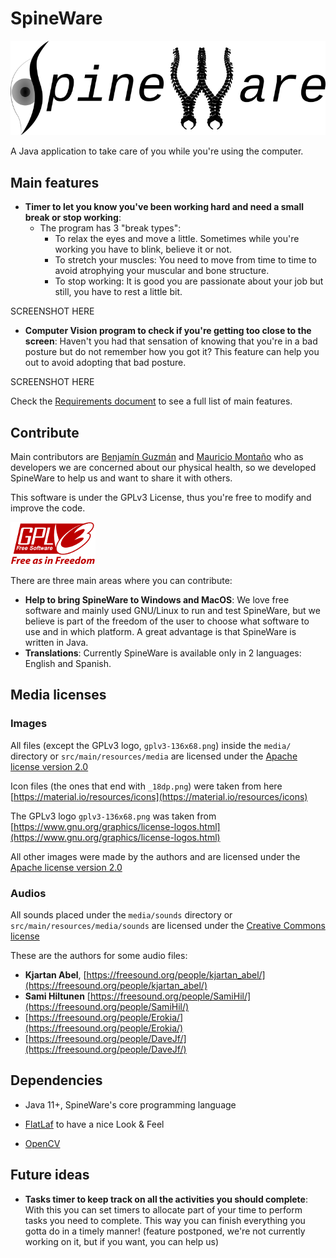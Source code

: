 # SpineWare

![SpineWare image](media/SpineWare.png)

A Java application to take care of you while you're using the computer.

## Main features

- **Timer to let you know you've been working hard and need a small break or stop working**:
	+ The program has 3 "break types":
		* To relax the eyes and move a little. Sometimes while you're working you have to blink, believe it or not.
		* To stretch your muscles: You need to move from time to time to avoid atrophying your muscular and bone structure.
		* To stop working: It is good you are passionate about your job but still, you have to rest a little bit.

SCREENSHOT HERE

- **Computer Vision program to check if you're getting too close to the screen**: Haven't you had that sensation of knowing that you're in a bad posture but do not remember how you got it? This feature can help you out to avoid adopting that bad posture.

SCREENSHOT HERE


Check the [Requirements document](requirements) to see a full list of main features.

## Contribute

Main contributors are [Benjamín Guzmán](https://github.com/BenjaminGuzman) and [Mauricio Montaño](https://github.com/Mauswoosh) who as developers we are concerned about our physical health, so we developed SpineWare to help us and want to share it with others.

This software is under the GPLv3 License, thus you're free to modify and improve the code.

![General Public License](media/gplv3-136x68.png)

There are three main areas where you can contribute:

- **Help to bring SpineWare to Windows and MacOS**: We love free software and mainly used GNU/Linux to run and test SpineWare, but we believe is part of the freedom of the user to choose what software to use and in which platform. A great advantage is that SpineWare is written in Java.
- **Translations**: Currently SpineWare is available only in 2 languages: English and Spanish.

## Media licenses

### Images

All files (except the GPLv3 logo, `gplv3-136x68.png`) inside the `media/` directory or `src/main/resources/media` are licensed under the [Apache license version 2.0](https://www.apache.org/licenses/LICENSE-2.0.html)

Icon files (the ones that end with `_18dp.png`) were taken from here [https://material.io/resources/icons](https://material.io/resources/icons)

The GPLv3 logo `gplv3-136x68.png` was taken from [https://www.gnu.org/graphics/license-logos.html](https://www.gnu.org/graphics/license-logos.html)

All other images were made by the authors and are licensed under the [Apache license version 2.0](https://www.apache.org/licenses/LICENSE-2.0.html)

### Audios

All sounds placed under the `media/sounds` directory or `src/main/resources/media/sounds` are licensed under the [Creative Commons license](http://creativecommons.org/licenses/by/3.0/)

These are the authors for some audio files:

- **Kjartan Abel**, [https://freesound.org/people/kjartan_abel/](https://freesound.org/people/kjartan_abel/)
- **Sami Hiltunen** [https://freesound.org/people/SamiHil/](https://freesound.org/people/SamiHil/)
- [https://freesound.org/people/Erokia/](https://freesound.org/people/Erokia/)
- [https://freesound.org/people/DaveJf/](https://freesound.org/people/DaveJf/)


## Dependencies

- Java 11+, SpineWare's core programming language

- [FlatLaf](https://github.com/JFormDesigner/FlatLaf) to have a nice Look & Feel

- [OpenCV](https://github.com/opencv/opencv)

## Future ideas

- **Tasks timer to keep track on all the activities you should complete**: With this you can set timers to allocate part of your time to perform tasks you need to complete. This way you can finish everything you gotta do in a timely manner! (feature postponed, we're not currently working on it, but if you want, you can help us)